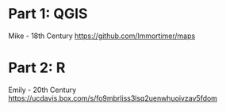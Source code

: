 
# Part 1: QGIS 
Mike - 18th Century 
https://github.com/lmmortimer/maps

# Part 2: R
Emily - 20th Century
https://ucdavis.box.com/s/fo9mbrliss3lsq2uenwhuoivzav5fdom
